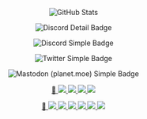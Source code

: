 <!-- GitHub Stats -->
<p align="center">
  <img
    alt="GitHub Stats"
    src="https://github-readme-stats.vercel.app/api?username=TaYaKi71751&show_icons=true&theme=aura"
    href="https://github.com/TaYaKi71751" />
</p>

<!-- Discord Detail Badge -->
<p align="center">
  <img
    alt="Discord Detail Badge"
    src="https://lanyard-profile-readme.vercel.app/api/395213788481323012"
    href="https://discord.com/users/395213788481323012" />
</p>

<!-- Discord Simple Badge -->
<p align="center">
  <img 
    alt="Discord Simple Badge"
    src="https://dcbadge.vercel.app/api/shield/395213788481323012?style=flat" 
    href="https://discord.com/users/395213788481323012" />
</p>

<!-- Twitter Simple Badge -->
<p align="center">
  <img 
    alt="Twitter Simple Badge"
    src="https://badgen.net/badge/icon/@Taiki_desuyo@twitter.com?icon=twitter&label"
    href="https://twitter.com/Taiki_desuyo" />
</p>

<!-- planet.moe Simple Badge -->
<p align="center">
  <img 
    rel="me"
    alt="Mastodon (planet.moe) Simple Badge"
    src="https://badgen.net/badge/icon/@Taiki_desuyo@planet.moe?icon=mastodon&label&color=959"
    href="https://planet.moe/@Taiki_desuyo" />
</p>

<!-- Latest Confirmed Cases -->
<p align="center">
 <a href="http://ncov.mohw.go.kr/en">
  🦠
 </a>
 <a href="https://github.com/corcc/corcc">
  <img src="https://corcc.github.io/corcc/badge/case/counter/confirmed.svg">
  <img src="https://corcc.github.io/corcc/badge/case/counter/deaths.svg">
  <img src="https://corcc.github.io/corcc/badge/case/counter/recovered.svg">
  <img src="https://corcc.github.io/corcc/badge/case/counter/dataTime.svg">
	</a>
</p>

<!-- Latest Vaccinations -->
<p align="center">
 <a href="https://ncv.kdca.go.kr/eng">
  💉
	</a>
 <a href="https://github.com/corcc/corcc">
  <img src="https://corcc.github.io/corcc/badge/vaccination/counter/today/firstCnt.svg"><!-- first -->
  <img src="https://corcc.github.io/corcc/badge/vaccination/counter/today/secondCnt.svg"><!-- second -->
  <img src="https://corcc.github.io/corcc/badge/vaccination/counter/today/thirdCnt.svg"><!-- third -->
  <img src="https://corcc.github.io/corcc/badge/vaccination/counter/today/fourCnt.svg"><!-- fourth -->
  <img src="https://corcc.github.io/corcc/badge/vaccination/counter/today/winCnt.svg"><!-- fifth -->
  <img src="https://corcc.github.io/corcc/badge/vaccination/counter/today/dataTime.svg">
	</a>
</p>

